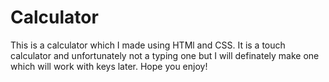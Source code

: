# Calculator
This is a calculator which I made using HTMl and CSS. It is a touch calculator and unfortunately not a typing one but I will definately make one which will work with keys later. Hope you enjoy!
